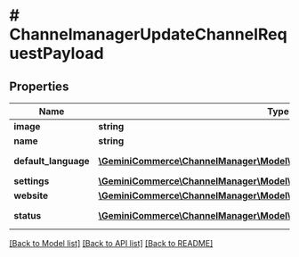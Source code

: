 # # ChannelmanagerUpdateChannelRequestPayload


## Properties 


Name | Type | Description | Notes
------------ | ------------- | ------------- | -------------
**image**| **string** |   | [optional]
**name**| **string** |   | [optional]
**default_language**| [**\GeminiCommerce\ChannelManager\Model\ChannelmanagerLanguageCode**](ChannelmanagerLanguageCode.md) |  for more information please, see Model/ChannelmanagerLanguageCode.php  | [optional]
**settings**| [**\GeminiCommerce\ChannelManager\Model\ChannelmanagerChannelSettings**](ChannelmanagerChannelSettings.md) |   | [optional]
**website**| [**\GeminiCommerce\ChannelManager\Model\ChannelmanagerChannelTypeWebsite**](ChannelmanagerChannelTypeWebsite.md) |   | [optional]
**status**| [**\GeminiCommerce\ChannelManager\Model\ChannelmanagerChannelStatus**](ChannelmanagerChannelStatus.md) |  for more information please, see Model/ChannelmanagerChannelStatus.php  | [optional]


[[Back to Model list]](../../README.md#models) [[Back to API list]](../../README.md#endpoints) [[Back to README]](../../README.md)

